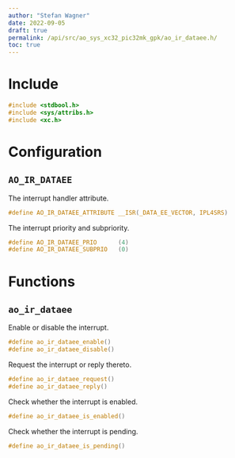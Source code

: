 ```yaml
---
author: "Stefan Wagner"
date: 2022-09-05
draft: true
permalink: /api/src/ao_sys_xc32_pic32mk_gpk/ao_ir_dataee.h/
toc: true
---
```


# Include

```c
#include <stdbool.h>
#include <sys/attribs.h>
#include <xc.h>
```

# Configuration

## `AO_IR_DATAEE`

The interrupt handler attribute.

```c
#define AO_IR_DATAEE_ATTRIBUTE __ISR(_DATA_EE_VECTOR, IPL4SRS)
```

The interrupt priority and subpriority.

```c
#define AO_IR_DATAEE_PRIO      (4)
#define AO_IR_DATAEE_SUBPRIO   (0)
```

# Functions

## `ao_ir_dataee`

Enable or disable the interrupt.

```c
#define ao_ir_dataee_enable()
#define ao_ir_dataee_disable()
```

Request the interrupt or reply thereto.

```c
#define ao_ir_dataee_request()
#define ao_ir_dataee_reply()
```

Check whether the interrupt is enabled.

```c
#define ao_ir_dataee_is_enabled()
```

Check whether the interrupt is pending.

```c
#define ao_ir_dataee_is_pending()
```
